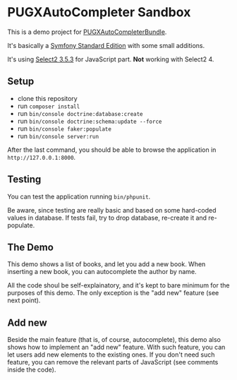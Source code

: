 PUGXAutoCompleter Sandbox
=========================

This is a demo project for [PUGXAutoCompleterBundle](https://github.com/PUGX/PUGXAutoCompleterBundle).

It's basically a [Symfony Standard Edition](https://github.com/symfony/symfony-standard) with some small additions.

It's using [Select2 3.5.3](http://select2.github.io/select2/) for JavaScript part. **Not** working with Select2 4.

Setup
-----

* clone this repository
* run `composer install`
* run `bin/console doctrine:database:create`
* run `bin/console doctrine:schema:update --force`
* run `bin/console faker:populate`
* run `bin/console server:run`

After the last command, you should be able to browse the application in `http://127.0.0.1:8000`.

Testing
-------

You can test the application running `bin/phpunit`.

Be aware, since testing are really basic and based on some hard-coded values in database.
If tests fail, try to drop database, re-create it and re-populate.

The Demo
--------

This demo shows a list of books, and let you add a new book. When inserting a new book, you can autocomplete
the author by name.

All the code shoul be self-explainatory, and it's kept to bare minimum for the purposes of this demo.
The only exception is the "add new" feature (see next point).

Add new
-------

Beside the main feature (that is, of course, autocomplete), this demo also shows how to implement an "add new" feature.
With such feature, you can let users add new elements to the existing ones.
If you don't need such feature, you can remove the relevant parts of JavaScript (see comments inside the code).
